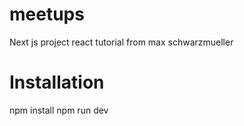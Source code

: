 # meetups
Next js project react tutorial from max schwarzmueller

# Installation
npm install
npm run dev
